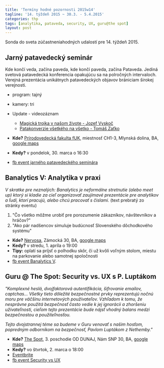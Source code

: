 ```yaml
---
title: 'Termíny hodné pozornosti 2015w14'
tagline: '14. týždeň 2015 ~ 30.3. - 5.4.2015'
categories: thp
tags: [analytika, pataveda, security, UX, guru@the spot]
layout: post
---
```

Sonda do sveta zúčastneniahodných udalostí pre 14. týždeň 2015.

Jarný patavedecký seminár
-------------------------
Kde končí veda, začína paveda, kde končí paveda, začína Pataveda. Jediná svetová patavedecká konferencia opakujúcu sa na polročných intervaloch. Verejná prezentácia unikátnych patavedeckých objavov brániciam širokej verejnosti.

  * program: tajný
  * kamery: tri
  * Update - videozáznam
    * [Magická trojka v našom živote - Jozef Vyskoč](https://www.youtube.com/watch?v=ZJN5s-LIuAA)
    * [Patakonverzie všetkého na všetko - Tomáš Zaťko](https://www.youtube.com/watch?v=9FmTd7kycRE)

  * **Kde?** [Prírodovedecká fakulta fUK](http://fns.uniba.sk/), miestnosť CH1-3, Mlynská dolina, BA, [google maps](https://goo.gl/maps/x1PTy) 
  * **Kedy?** v pondelok, 30. marca o 16:30
  * [fb event jarného patavedeckého seminára](https://www.facebook.com/events/836756359736735/)


Banalytics V: Analytika v praxi
-------------------------------
*V skratke pre neznalých: Banalytics je neformálne stretnutie (alebo meet up) ktorý si kladie za cieľ organizovať zaujímavé prezentácie pre analytikov a ľudí, ktorí pracujú, alebo chcú pracovať s čislami.* (text prebratý zo stránky eventu)

  1. "Čo všetko môžme urobiť pre porozumenie zákazníkov, návštevníkov a hráčov?"
  2. "Ako pár nadšencov simuluje budúcnosť Slovenského dôchodkového systému"

  * **Kde?** [Nervosa](http://www.nervosa.sk), Zámocká 30, BA, [google maps](https://goo.gl/maps/wTx02) 
  * **Kedy?** v stredu, 1. apríla o 19:00
  * **Tipy:** oplatí sa príjsť o polhodku skôr, či už kvôli voľným stolom, miestu na parkovanie alebo samotnej spoločnosti 
  * [fb event Banalytics V](https://www.facebook.com/events/636707806474473/).

Guru @ The Spot: Security vs. UX s P. Luptákom
----------------------------------------------
*"Komplexné heslá, dvojfaktorová autentifikácia, šifrovanie emailov, captchas... Všetky tieto dôležité bezpečnostné prvky reprezentujú nočnú moru pre väčšinu internetových používateľov. Vzhľadom k tomu, že nesprávne použitá bezpečnosť často vedie k jej ignorácii a zhoršeniu užívateľnosti, cieľom tejto prezentácie bude nájsť vhodný balans medzi bezpečnostou a použiteľnosťou.*

*Tejto dvojstrannej téme sa budeme v Guru venovať s našim hosťom, popredným odborníkom na bezpečnosť, Pavlom Luptákom z Nethemby."*

  * **Kde?** [The Spot](http://www.thespot.sk), 3. poschodie OD DUNAJ, Nám SNP 30, BA, [google maps](https://goo.gl/maps/UFx9i) 
  * **Kedy?** vo štvrtok, 2. marca o 18:00
  * [Eventbrite](https://www.eventbrite.com/e/guru-the-spot-security-vs-ux-s-p-luptakom-tickets-16118529957)
  * [fb event Security vs UX](https://www.facebook.com/events/939458966087249/)

[//]: # (bezprizorny placeholder komentar)

